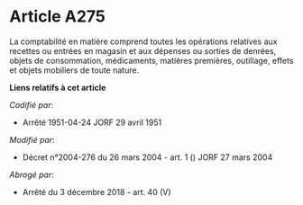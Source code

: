 # Article A275

La comptabilité en matière comprend toutes les opérations relatives aux recettes ou entrées en magasin et aux dépenses ou
sorties de denrées, objets de consommation, médicaments, matières premières, outillage, effets et objets mobiliers de toute
nature.

**Liens relatifs à cet article**

_Codifié par_:

  - Arrêté 1951-04-24 JORF 29 avril 1951

_Modifié par_:

  - Décret n°2004-276 du 26 mars 2004 - art. 1 () JORF 27 mars 2004

_Abrogé par_:

  - Arrêté du 3 décembre 2018 - art. 40 (V)
